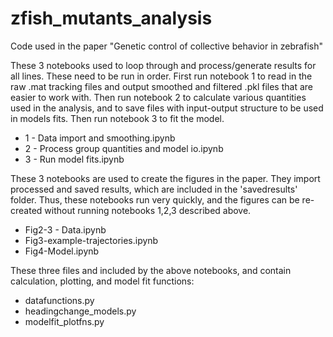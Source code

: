 # zfish_mutants_analysis
Code used in the paper "Genetic control of collective behavior in zebrafish"

These 3 notebooks used to loop through and process/generate results for all lines.  These need to be run in order.  First run notebook 1 to read in the raw .mat tracking files and output smoothed and filtered .pkl files that are easier to work with.  Then run notebook 2 to calculate various quantities used in the analysis, and to save files with input-output structure to be used in models fits.  Then run notebook 3 to fit the model.
* 1 - Data import and smoothing.ipynb
* 2 - Process group quantities and model io.ipynb
* 3 - Run model fits.ipynb

These 3 notebooks are used to create the figures in the paper.  They import processed and saved results, which are included in the 'savedresults' folder.  Thus, these notebooks run very quickly, and the figures can be re-created without running notebooks 1,2,3 described above.
* Fig2-3 - Data.ipynb
* Fig3-example-trajectories.ipynb
* Fig4-Model.ipynb

These three files and included by the above notebooks, and contain calculation, plotting, and model fit functions:
* datafunctions.py
* headingchange_models.py
* modelfit_plotfns.py
